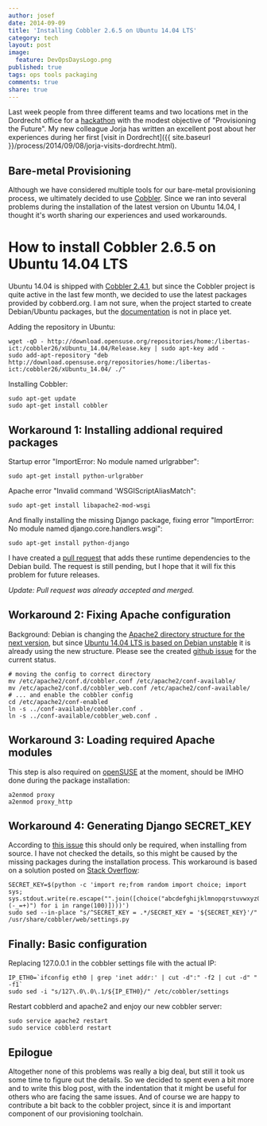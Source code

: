 ```yaml
---
author: josef
date: 2014-09-09
title: 'Installing Cobbler 2.6.5 on Ubuntu 14.04 LTS'
category: tech
layout: post
image: 
  feature: DevOpsDaysLogo.png
published: true
tags: ops tools packaging
comments: true
share: true
---
```


Last week people from three different teams and two locations met in the Dordrecht office for a [hackathon](http://en.wikipedia.org/wiki/Hackathon) with the modest objective of "Provisioning the Future".
My new colleague Jorja has written an excellent post about her experiences during her first [visit in Dordrecht]({{ site.baseurl }}/process/2014/09/08/jorja-visits-dordrecht.html).

Bare-metal Provisioning
-----------------------

Although we have considered multiple tools for our bare-metal provisioning process, we ultimately decided to use [Cobbler](http://www.cobblerd.org/).
Since we ran into several problems during the installation of the latest version on Ubuntu 14.04, I thought it's worth sharing our experiences and used workarounds.

How to install Cobbler 2.6.5 on Ubuntu 14.04 LTS
=====================================

Ubuntu 14.04 is shipped with [Cobbler 2.4.1](http://www.cobblerd.org/posts/2014/02/03/cobbler_2.4.1_released.html), but since the Cobbler project is quite active in the last few month, we decided to use the latest packages provided by cobberd.org.
I am not sure, when the project started to create Debian/Ubuntu packages, but the [documentation]("http://www.cobblerd.org/manuals/2.6.0/2/2/4_-_Debian_and_Ubuntu.html") is not in place yet.

Adding the repository in Ubuntu:

```
wget -qO - http://download.opensuse.org/repositories/home:/libertas-ict:/cobbler26/xUbuntu_14.04/Release.key | sudo apt-key add -
sudo add-apt-repository "deb http://download.opensuse.org/repositories/home:/libertas-ict:/cobbler26/xUbuntu_14.04/ ./"
```

Installing Cobbler:
```
sudo apt-get update
sudo apt-get install cobbler
```

Workaround 1: Installing addional required packages
-----------------------------------------------

Startup error "ImportError: No module named urlgrabber":

```
sudo apt-get install python-urlgrabber
```

Apache error "Invalid command 'WSGIScriptAliasMatch": 

```
sudo apt-get install libapache2-mod-wsgi
```

And finally installing the missing Django package, fixing error "ImportError: No module named django.core.handlers.wsgi":

```
sudo apt-get install python-django
```

I have created a [pull request](https://github.com/cobbler/cobbler/pull/1207) that adds these runtime dependencies to the Debian build. The request is still pending, but I hope that it will fix this problem for future releases.

*Update: Pull request was already accepted and merged.*

Workaround 2: Fixing Apache configuration
------------------------------------

Background: Debian is changing the [Apache2 directory structure for the next version](https://wiki.debian.org/Apache/PackagingFor24), but since [Ubuntu 14.04 LTS is based on Debian unstable](https://wiki.ubuntu.com/LTS) it is already using the new structure. Please see the created [github issue](https://github.com/cobbler/cobbler/issues/1208) for the current status.

```
# moving the config to correct directory 
mv /etc/apache2/conf.d/cobbler.conf /etc/apache2/conf-available/
mv /etc/apache2/conf.d/cobbler_web.conf /etc/apache2/conf-available/
# ... and enable the cobbler config
cd /etc/apache2/conf-enabled
ln -s ../conf-available/cobbler.conf .
ln -s ../conf-available/cobbler_web.conf .
```

Workaround 3: Loading required Apache modules
----------------------------------------------

This step is also required on [openSUSE](http://www.cobblerd.org/manuals/2.6.0/2/2/3_-_openSUSE.html) at the moment, should be IMHO done during the package installation:

```
a2enmod proxy
a2enmod proxy_http
```

Workaround 4: Generating Django SECRET_KEY
------------------------------------------
According to [this issue]("https://github.com/cobbler/cobbler/issues/546") this should only be required, when installing from source. I have not checked the details, so this might be caused by the missing packages during the installation process.
This workaround is based on a solution posted on [Stack Overflow](http://stackoverflow.com/questions/15782837/sed-to-replace-secret-key-in-django-settings-file-introduces-garbage):
```
SECRET_KEY=$(python -c 'import re;from random import choice; import sys; sys.stdout.write(re.escape("".join([choice("abcdefghijklmnopqrstuvwxyz0123456789^&*(-_=+)") for i in range(100)])))')
sudo sed --in-place "s/^SECRET_KEY = .*/SECRET_KEY = '${SECRET_KEY}'/" /usr/share/cobbler/web/settings.py
```

Finally: Basic configuration
-------------------

Replacing 127.0.0.1 in the cobbler settings file with the actual IP:

```
IP_ETH0=`ifconfig eth0 | grep 'inet addr:' | cut -d":" -f2 | cut -d" " -f1`
sudo sed -i "s/127\.0\.0\.1/${IP_ETH0}/" /etc/cobbler/settings
```

Restart cobblerd and apache2 and enjoy our new cobbler server:

```
sudo service apache2 restart
sudo service cobblerd restart
```

Epilogue
--------

Altogether none of this problems was really a big deal, but still it took us some time to figure out the details.
So we decided to spent even a bit more and to write this blog post, with the indentation that it might be useful for others who are facing the same issues. And of course we are happy to contribute a bit back to the cobbler project, since it is and important component of our provisioning toolchain.

